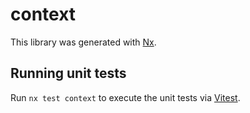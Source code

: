 # context

This library was generated with [Nx](https://nx.dev).

## Running unit tests

Run `nx test context` to execute the unit tests via [Vitest](https://vitest.dev/).
